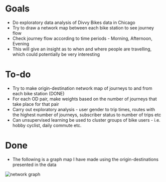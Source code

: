 # Goals
* Do exploratory data analysis of Divvy Bikes data in Chicago
* Try to draw a network map between each bike station to see journey flow
* Check journey flow according to time periods - Morning, Afternoon, Evening
* This will give an insight as to when and where people are travelling, which could potentially be very interesting
# To-do

* Try to make origin-destination network map of journeys to and from each bike station (DONE)
* For each OD pair, make weights based on the number of journeys that take place for that pair
* Carry out exploratory analysis - user gender to trip times, routes with the highest number of journeys, subscriber status to number of trips etc
* Can unsupervised learning be used to cluster groups of bike users - i.e. hobby cyclist, daily commute etc. 

# Done

* The following is a graph map I have made using the origin-destinations presented in the data

![network graph](https://i.imgur.com/O29EO0U.jpg)
